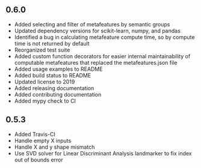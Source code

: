 ## 0.6.0

* Added selecting and filter of metafeatures by semantic groups
* Updated dependency versions for scikit-learn, numpy, and pandas
* Identified a bug in calculating metafeature compute time, so by compute time is not returned by default
* Reorganized test suite
* Added custom function decorators for easier internal maintainability of computable metafeatures that replaced the metafeatures.json file
* Added usage examples to README
* Added build status to README
* Updated license to 2019
* Added releasing documentation
* Added contributing documentation
* Added mypy check to CI

## 0.5.3

* Added Travis-CI
* Handle empty X inputs
* Handle X and y shape mismatch
* Use SVD solver for Linear Discriminant Analysis landmarker to fix index out of bounds error
